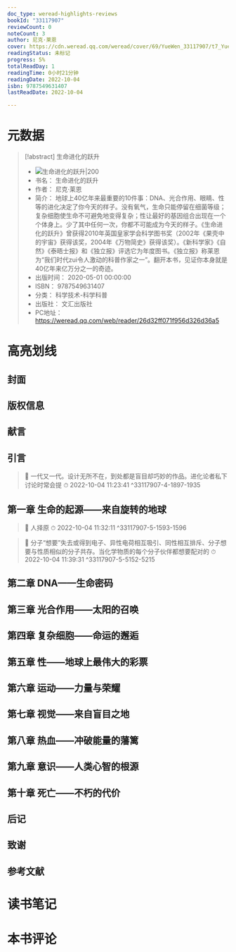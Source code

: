 ```yaml
---
doc_type: weread-highlights-reviews
bookId: "33117907"
reviewCount: 0
noteCount: 3
author: 尼克·莱恩
cover: https://cdn.weread.qq.com/weread/cover/69/YueWen_33117907/t7_YueWen_33117907.jpg
readingStatus: 未标记
progress: 5%
totalReadDay: 1
readingTime: 0小时21分钟
readingDate: 2022-10-04
isbn: 9787549631407
lastReadDate: 2022-10-04

---
```

# 元数据
> [!abstract] 生命进化的跃升
> - ![ 生命进化的跃升|200](https://cdn.weread.qq.com/weread/cover/69/YueWen_33117907/t7_YueWen_33117907.jpg)
> - 书名： 生命进化的跃升
> - 作者： 尼克·莱恩
> - 简介： 地球上40亿年来最重要的10件事：DNA、光合作用、眼睛、性等的进化决定了你今天的样子。没有氧气，生命只能停留在细菌等级；复杂细胞使生命不可避免地变得复杂；性让最好的基因组合出现在一个个体身上。少了其中任何一次，你都不可能成为今天的样子。《生命进化的跃升》曾获得2010年英国皇家学会科学图书奖（2002年《果壳中的宇宙》获得该奖，2004年《万物简史》获得该奖）。《新科学家》《自然》《泰晤士报》和《独立报》评选它为年度图书。《独立报》称莱恩为“我们时代zui令人激动的科普作家之一”。翻开本书，见证你本身就是40亿年来亿万分之一的奇迹。
> - 出版时间： 2020-05-01 00:00:00
> - ISBN： 9787549631407
> - 分类： 科学技术-科学科普
> - 出版社： 文汇出版社
> - PC地址：https://weread.qq.com/web/reader/26d32ff071f956d326d36a5

# 高亮划线

## 封面

## 版权信息

## 献言

## 引言

> 📌 一代又一代。设计无所不在，到处都是盲目却巧妙的作品。进化论者私下讨论时常会提 
> ⏱ 2022-10-04 11:23:41 ^33117907-4-1897-1935

## 第一章 生命的起源——来自旋转的地球

> 📌 人择原 
> ⏱ 2022-10-04 11:32:11 ^33117907-5-1593-1596

> 📌 分子“想要”失去或得到电子、异性电荷相互吸引、同性相互排斥、分子想要与性质相似的分子共存。当化学物质的每个分子伙伴都想要配对的 
> ⏱ 2022-10-04 11:39:31 ^33117907-5-5152-5215

## 第二章 DNA——生命密码

## 第三章 光合作用——太阳的召唤

## 第四章 复杂细胞——命运的邂逅

## 第五章 性——地球上最伟大的彩票

## 第六章 运动——力量与荣耀

## 第七章 视觉——来自盲目之地

## 第八章 热血——冲破能量的藩篱

## 第九章 意识——人类心智的根源

## 第十章 死亡——不朽的代价

## 后记

## 致谢

## 参考文献

# 读书笔记

# 本书评论

